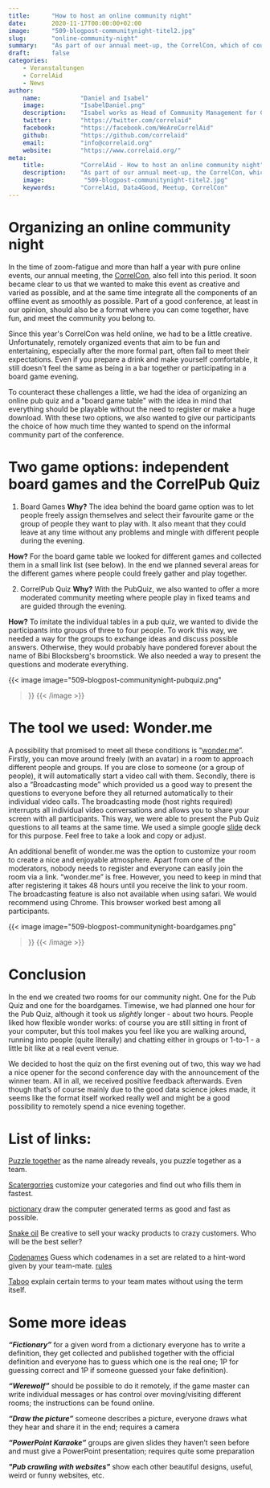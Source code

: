 ```yaml
---
title:      "How to host an online community night"
date:       2020-11-17T00:00:00+02:00
image:      "509-blogpost-communitynight-titel2.jpg"
slug:       "online-community-night"
summary:    "As part of our annual meet-up, the CorrelCon, which of course took place online this year, we didn't want to miss our community night, despite general zoom fatigue. You can read about our experiences and tips for a successful community night in this blog post."
draft:      false
categories:       
    - Veranstaltungen
    - CorrelAid
    - News
author: 
    name:           "Daniel and Isabel"
    image:          "IsabelDaniel.png"
    description:    "Isabel works as Head of Community Management for CorrelAid. Daniel mainly volunteers for CorrelAid as part of the organizer team of CorrelAidX Munich, but he also joined the organizing team of CorrelCon."
    twitter:        "https://twitter.com/correlaid"
    facebook:       "https://facebook.com/WeAreCorrelAid"
    github:         "https://github.com/correlaid"
    email:          "info@correlaid.org"
    website:        "https://www.correlaid.org/"
meta:
    title:          "CorrelAid - How to host an online community night"
    description:    "As part of our annual meet-up, the CorrelCon, which of course took place online this year, we didn't want to miss our community night, despite general zoom fatigue. You can read about our experiences and tips for a successful community night in this blog post."
    image:           "509-blogpost-communitynight-titel2.jpg"
    keywords:       "CorrelAid, Data4Good, Meetup, CorrelCon"
---
```

# Organizing an online community night

In the time of zoom-fatigue and more than half a year with pure online events, our annual meeting, the [CorrelCon](/en/events/), also fell into this period.  It soon became clear to us that we wanted to make this event as creative and varied as possible, and at the same time integrate all the components of an offline event as smoothly as possible.
Part of a good conference, at least in our opinion, should also be a format where you can come together, have fun, and meet the community you belong to. 

Since this year's CorrelCon was held online, we had to be a little creative. Unfortunately, remotely organized events that aim to be fun and entertaining, especially after the more formal part, often fail to meet their expectations. Even if you prepare a drink and make yourself comfortable, it still doesn't feel the same as being in a bar together or participating in a board game evening. 

To counteract these challenges a little, we had the idea of organizing an online pub quiz and a "board game table" with the idea in mind that everything should be playable without the need to register or make a huge download. With these two options, we also wanted to give our participants the choice of how much time they wanted to spend on the informal community part of the conference. 


# Two game options: independent board games and the CorrelPub Quiz

1. Board Games
**Why?** The idea behind the board game option was to let people freely assign themselves and select their favourite game or the group of people they want to play with. It also meant that they could leave at any time without any problems and mingle with different people during the evening. 

**How?** For the board game table we looked for different games and collected them in a small link list (see below). In the end we planned several areas for the different games where people could freely gather and play together. 

2. CorrelPub Quiz
**Why?** With the PubQuiz, we also wanted to offer a more moderated community meeting where people play in fixed teams and are guided through the evening. 

**How?** To imitate the individual tables in a pub quiz, we wanted to divide the participants into groups of three to four people. To work this way, we needed a way for the groups to exchange ideas and discuss possible answers. Otherwise, they would probably have pondered forever about the name of Bibi Blocksberg's broomstick. We also needed a way to present the questions and moderate everything.

{{< image 
    image="509-blogpost-communitynight-pubquiz.png"
>}}
{{< /image >}}


# The tool we used: Wonder.me

A possibility that promised to meet all these conditions is “[wonder.me](https://www.wonder.me)”. Firstly, you can move around freely (with an avatar) in a room to approach different people and groups. If you are close to someone (or a group of people), it will automatically start a video call with them. Secondly, there is also a “Broadcasting mode” which provided us a good way to present the questions to everyone before they all returned automatically to their individual video calls. The broadcasting mode (host rights required) interrupts all individual video conversations and allows you to share your screen with all participants. This way, we were able to present the Pub Quiz questions to all teams at the same time. We used a simple google [slide](https://docs.google.com/presentation/d/1u0iG7p9Qr6_OHHe7m2GEW3Eqzqloxrn3L7E0Jhp69mM/edit?usp=sharing) deck for this purpose. Feel free to take a look and copy or adjust. 

An additional benefit of wonder.me was the option to customize your room to create a nice and enjoyable atmosphere.
Apart from one of the moderators, nobody needs to register and everyone can easily join the room via a link. “wonder.me” is free. However, you need to keep in mind that after registering it takes 48 hours until you receive the link to your room. The broadcasting feature is also not available when using safari. We would recommend using Chrome. This browser worked best among all participants. 


{{< image 
    image="509-blogpost-communitynight-boardgames.png"
>}}
{{< /image >}}


# Conclusion
In the end we created two rooms for our community night. One for the Pub Quiz and one for the boardgames. Timewise, we had planned one hour for the Pub Quiz, although it took us *slightly* longer - about two hours. People liked how flexible wonder works: of course you are still sitting in front of your computer, but this tool makes you feel like you are walking around, running into people (quite literally) and chatting either in groups or 1-to-1 - a little bit like at a real event venue.

We decided to host the quiz on the first evening out of two, this way we had a nice opener for the second conference day with the announcement of the winner team.
All in all, we received positive feedback afterwards. Even though that’s of course mainly due to the good data science jokes made, it seems like the format itself worked really well and might be a good possibility to remotely spend a nice evening together.

# List of links:
[Puzzle together](https://jigsawpuzzles.io/) as the name already reveals, you puzzle together as a team.

[Scatergorries](https://stadtlandflussonline.net) customize your categories and find out who fills them in fastest.

[pictionary](http://skribbl.io/) draw the computer generated terms as good and fast as possible.

[Snake oil](https://www.snakeoilgame.com/so-online) Be creative to sell your wacky products to crazy customers. Who will be the best seller?

[Codenames](https://codenames.game/) Guess which codenames in a set are related to a hint-word given by your team-mate. [rules](https://en.wikipedia.org/wiki/Codenames_(board_game)) 

[Taboo](https://playtaboo.com) explain certain terms to your team mates without using the term itself.


# Some more ideas 
***“Fictionary”***
for a given word from a dictionary everyone has to write a definition, they get collected and published together with the official definition and  everyone has to guess which one is the real one; 1P for guessing correct and 1P if someone guessed your fake definition).

***“Werewolf”*** 
should be possible to do it remotely, if the game master can write individual messages or has control over moving/visiting different rooms; the instructions can be found online.

 ***“Draw the picture”*** 
someone describes a picture, everyone draws what they hear and share it in the end; requires a camera

***“PowerPoint Karaoke”*** 
groups are given slides they haven’t seen before and must give a PowerPoint presentation; requires quite some preparation

***"Pub crawling with websites"***
show each other beautiful designs, useful, weird or funny websites, etc. 



